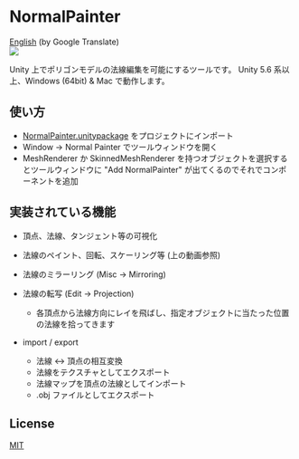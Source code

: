 # NormalPainter
[English](https://translate.google.com/translate?sl=ja&tl=en&u=https://github.com/unity3d-jp/NormalPainter) (by Google Translate)  
![](https://user-images.githubusercontent.com/1488611/27468607-b3e9e4d0-5825-11e7-954d-fca1a7a50417.gif)

Unity 上でポリゴンモデルの法線編集を可能にするツールです。
Unity 5.6 系以上、Windows (64bit) & Mac で動作します。

## 使い方
- [NormalPainter.unitypackage](https://github.com/unity3d-jp/NormalPainter/releases/download/20170628/NormalPainter.unitypackage) をプロジェクトにインポート
- Window -> Normal Painter でツールウィンドウを開く
- MeshRenderer か SkinnedMeshRenderer を持つオブジェクトを選択するとツールウィンドウに "Add NormalPainter" が出てくるのでそれでコンポーネントを追加


## 実装されている機能
- 頂点、法線、タンジェント等の可視化
- 法線のペイント、回転、スケーリング等 (上の動画参照)
- 法線のミラーリング (Misc -> Mirroring)
- 法線の転写 (Edit -> Projection)
  - 各頂点から法線方向にレイを飛ばし、指定オブジェクトに当たった位置の法線を拾ってきます

- import / export
  - 法線 <-> 頂点の相互変換
  - 法線をテクスチャとしてエクスポート
  - 法線マップを頂点の法線としてインポート
  - .obj ファイルとしてエクスポート


## License
[MIT](LICENSE.txt)
